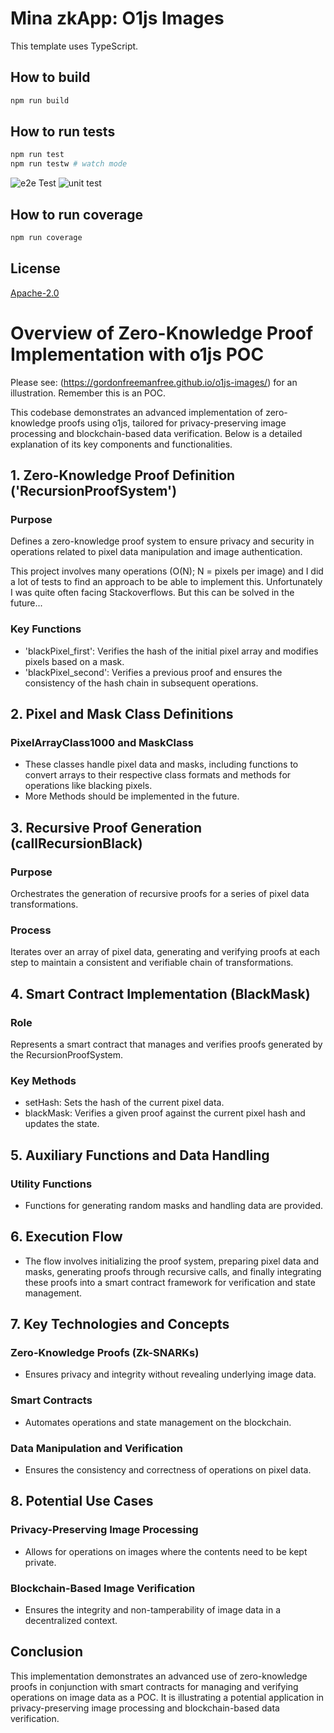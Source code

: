 # Mina zkApp: O1js Images

This template uses TypeScript.

## How to build

```sh
npm run build
```

## How to run tests

```sh
npm run test
npm run testw # watch mode
```

![e2e Test](/testProof/e2eTest.png)
![unit test](/testProof/unitTest.png)

## How to run coverage

```sh
npm run coverage
```

## License

[Apache-2.0](LICENSE)

# Overview of Zero-Knowledge Proof Implementation with o1js POC

Please see: (https://gordonfreemanfree.github.io/o1js-images/) for an illustration.
Remember this is an POC.

This codebase demonstrates an advanced implementation of zero-knowledge proofs using o1js, tailored for privacy-preserving image processing and blockchain-based data verification. Below is a detailed explanation of its key components and functionalities.

## 1. Zero-Knowledge Proof Definition ('RecursionProofSystem')

### Purpose

Defines a zero-knowledge proof system to ensure privacy and security in operations related to pixel data manipulation and image authentication.

This project involves many operations (O(N); N = pixels per image) and I did a lot of tests to find an approach to be able to implement this. Unfortunately I was quite often facing Stackoverflows. But this can be solved in the future...

### Key Functions

- 'blackPixel_first': Verifies the hash of the initial pixel array and modifies pixels based on a mask.
- 'blackPixel_second': Verifies a previous proof and ensures the consistency of the hash chain in subsequent operations.

## 2. Pixel and Mask Class Definitions

### PixelArrayClass1000 and MaskClass

- These classes handle pixel data and masks, including functions to convert arrays to their respective class formats and methods for operations like blacking pixels.
- More Methods should be implemented in the future.

## 3. Recursive Proof Generation (callRecursionBlack)

### Purpose

Orchestrates the generation of recursive proofs for a series of pixel data transformations.

### Process

Iterates over an array of pixel data, generating and verifying proofs at each step to maintain a consistent and verifiable chain of transformations.

## 4. Smart Contract Implementation (BlackMask)

### Role

Represents a smart contract that manages and verifies proofs generated by the RecursionProofSystem.

### Key Methods

- setHash: Sets the hash of the current pixel data.
- blackMask: Verifies a given proof against the current pixel hash and updates the state.

## 5. Auxiliary Functions and Data Handling

### Utility Functions

- Functions for generating random masks and handling data are provided.

## 6. Execution Flow

- The flow involves initializing the proof system, preparing pixel data and masks, generating proofs through recursive calls, and finally integrating these proofs into a smart contract framework for verification and state management.

## 7. Key Technologies and Concepts

### Zero-Knowledge Proofs (Zk-SNARKs)

- Ensures privacy and integrity without revealing underlying image data.

### Smart Contracts

- Automates operations and state management on the blockchain.

### Data Manipulation and Verification

- Ensures the consistency and correctness of operations on pixel data.

## 8. Potential Use Cases

### Privacy-Preserving Image Processing

- Allows for operations on images where the contents need to be kept private.

### Blockchain-Based Image Verification

- Ensures the integrity and non-tamperability of image data in a decentralized context.

## Conclusion

This implementation demonstrates an advanced use of zero-knowledge proofs in conjunction with smart contracts for managing and verifying operations on image data as a POC. It is illustrating a potential application in privacy-preserving image processing and blockchain-based data verification.
